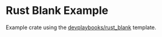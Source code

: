 # Rust Blank Example

Example crate using the [devplaybooks/rust_blank](https://github.com/devplaybooks/rust_blank_example) template.